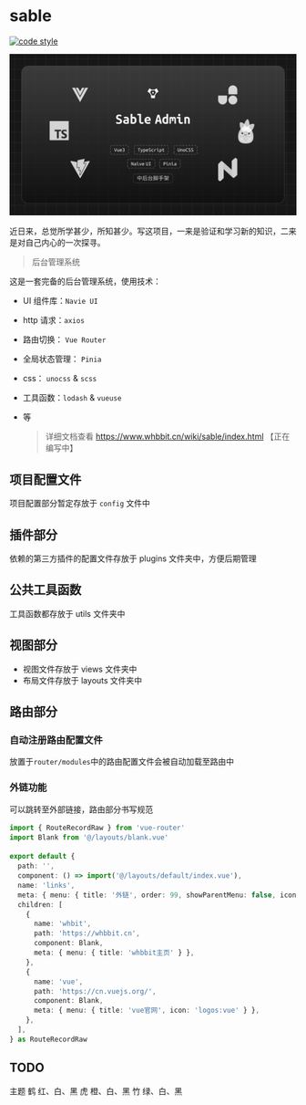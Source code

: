 # sable
[![code style](https://antfu.me/badge-code-style.svg)](https://github.com/antfu/eslint-config)

![cover](./public/sable_cover.png)

近日来，总觉所学甚少，所知甚少。写这项目，一来是验证和学习新的知识，二来是对自己内心的一次探寻。

> 后台管理系统

这是一套完备的后台管理系统，使用技术：

- UI 组件库：`Navie UI`
- http 请求：`axios`
- 路由切换： `Vue Router`
- 全局状态管理： `Pinia`
- css： `unocss` & `scss`
- 工具函数：`lodash` & `vueuse`
- 等

  > 详细文档查看 https://www.whbbit.cn/wiki/sable/index.html 【正在编写中】

## 项目配置文件

项目配置部分暂定存放于 `config` 文件中

## 插件部分

依赖的第三方插件的配置文件存放于 plugins 文件夹中，方便后期管理

## 公共工具函数

工具函数都存放于 utils 文件夹中

## 视图部分

- 视图文件存放于 views 文件夹中
- 布局文件存放于 layouts 文件夹中

## 路由部分

### 自动注册路由配置文件

放置于`router/modules`中的路由配置文件会被自动加载至路由中

### 外链功能

可以跳转至外部链接，路由部分书写规范

```ts
import { RouteRecordRaw } from 'vue-router'
import Blank from '@/layouts/blank.vue'

export default {
  path: '',
  component: () => import('@/layouts/default/index.vue'),
  name: 'links',
  meta: { menu: { title: '外链', order: 99, showParentMenu: false, icon: 'ion:link' }, type: 'layout' },
  children: [
    {
      name: 'whbit',
      path: 'https://whbbit.cn',
      component: Blank,
      meta: { menu: { title: 'whbbit主页' } },
    },
    {
      name: 'vue',
      path: 'https://cn.vuejs.org/',
      component: Blank,
      meta: { menu: { title: 'vue官网', icon: 'logos:vue' } },
    },
  ],
} as RouteRecordRaw
```

## TODO
主题
鹤 红、白、黑
虎 橙、白、黑
竹 绿、白、黑

